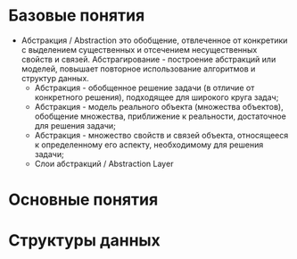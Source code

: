 # Базовые понятия
* Абстракция / Abstraction это обобщение, отвлеченное от конкретики с выделением существенных и отсечением несущественных свойств и связей. Абстрагирование - построение абстракций или моделей, повышает повторное использование алгоритмов и структур данных.
  * Абстракция - обобщенное решение задачи (в отличие от конкретного решения), подходящее для широкого круга задач;
  * Абстракция - модель реального объекта (множества объектов), обобщение множества, приближение к реальности, достаточное для решения задачи;
  * Абстракция - множество свойств и связей объекта, относящееся к определенному его аспекту, необходимому для решения задачи;
  * Слои абстракций / Abstraction Layer
# Основные понятия
# Структуры данных